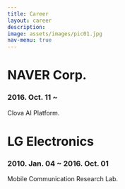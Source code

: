 ```yaml
---
title: Career
layout: career
description:
image: assets/images/pic01.jpg
nav-menu: true
---
```


# NAVER Corp. 
### 2016. Oct. 11 ~ 
Clova AI Platform.

# LG Electronics 
### 2010. Jan. 04 ~ 2016. Oct. 01
Mobile Communication Research Lab.


